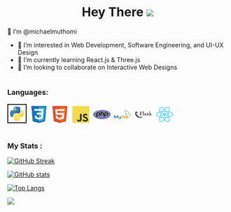 <h1 align="center">
  Hey There
  <img src="https://media.giphy.com/media/hvRJCLFzcasrR4ia7z/giphy.gif" width="30px"/>
</h1>

 👋 I’m @michaelmuthomi
- 👀 I’m interested in Web Development, Software Engineering, and UI-UX Design
- 🌱 I’m currently learning React.js & Three.js
- 💞️ I’m looking to collaborate on Interactive Web Designs

<h1></h1>

### Languages:
<div>
  <img src="https://github.com/devicons/devicon/blob/master/icons/python/python-original.svg" title="python" alt="python" width="40" height="40" border="2px white"/>&nbsp;
  <img src="https://github.com/devicons/devicon/blob/master/icons/css3/css3-original.svg"  title="CSS3" alt="CSS" width="40" height="40"/>&nbsp;
  <img src="https://github.com/devicons/devicon/blob/master/icons/html5/html5-original.svg" title="HTML5" alt="HTML" width="40" height="40"/>&nbsp;
  <img src="https://github.com/devicons/devicon/blob/master/icons/javascript/javascript-original.svg" title="JavaScript" alt="JavaScript" width="40" height="40"/>&nbsp;
  <img src="https://github.com/devicons/devicon/blob/master/icons/php/php-original.svg" title="Php" alt="Php" width="40" height="40"/>&nbsp;
  <img src="https://github.com/devicons/devicon/blob/master/icons/mysql/mysql-original-wordmark.svg" title="MySQL"  alt="MySQL" width="40" height="40"/>&nbsp;
  <img src="https://github.com/devicons/devicon/blob/master/icons/flask/flask-original-wordmark.svg" title="python" alt="python" width="40" height="40"/>&nbsp;
  <img src="https://github.com/devicons/devicon/blob/master/icons/react/react-original.svg" title="python" alt="python" width="40" height="40"/>&nbsp;
</div>

<h1></h1>

### My Stats :
[![GitHub Streak](http://github-readme-streak-stats.herokuapp.com?user=michaelmuthomi&theme=dark&background=000000)](https://git.io/streak-stats)

[![GitHub stats](https://github-readme-stats.vercel.app/api?username=michaelmuthomi&layout=compact&theme=vision-friendly-dark)](https://github.com/anuraghazra/github-readme-stats) 

[![Top Langs](https://github-readme-stats.vercel.app/api/top-langs/?username=michaelmuthomi&theme=vision-friendly-dark)](https://github.com/anuraghazra/github-readme-stats)

![](https://komarev.com/ghpvc/?username=michaelmuthomi&style=flat-square)

